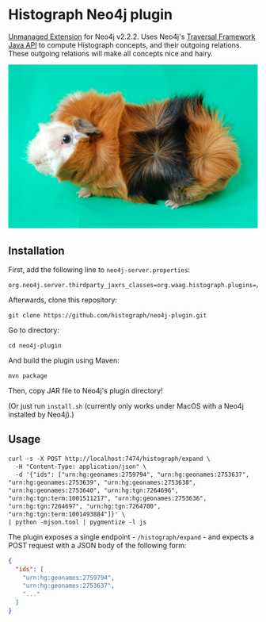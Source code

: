 # Histograph Neo4j plugin

[Unmanaged Extension](http://neo4j.com/docs/stable/server-unmanaged-extensions.html) for Neo4j v2.2.2. Uses Neo4j's [Traversal Framework Java API](http://neo4j.com/docs/stable/tutorial-traversal-java-api.html) to compute Histograph concepts, and their outgoing relations. These outgoing relations will make all concepts nice and hairy.

![](cavia.jpg)

## Installation

First, add the following line to `neo4j-server.properties`:

    org.neo4j.server.thirdparty_jaxrs_classes=org.waag.histograph.plugins=/histograph

Afterwards, clone this repository:

    git clone https://github.com/histograph/neo4j-plugin.git

Go to directory:

    cd neo4j-plugin

And build the plugin using Maven:

    mvn package

Then, copy JAR file to Neo4j's plugin directory!

(Or just run `install.sh` (currently only works under MacOS with a Neo4j installed by Neo4j).)

## Usage

    curl -s -X POST http://localhost:7474/histograph/expand \
      -H "Content-Type: application/json" \
      -d '{"ids": ["urn:hg:geonames:2759794", "urn:hg:geonames:2753637", "urn:hg:geonames:2753639", "urn:hg:geonames:2753638", "urn:hg:geonames:2753640", "urn:hg:tgn:7264696", "urn:hg:tgn:term:1001511217", "urn:hg:geonames:2753636", "urn:hg:tgn:7264697", "urn:hg:tgn:7264700", "urn:hg:tgn:term:1001493884"]}' \
    | python -mjson.tool | pygmentize -l js

The plugin exposes a single endpoint - `/histograph/expand` - and expects a POST request with a JSON body of the following form:

```json
{
  "ids": [
    "urn:hg:geonames:2759794",
    "urn:hg:geonames:2753637",
    "..."
  ]
}
```
